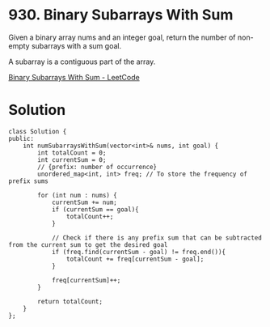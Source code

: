 # 930. Binary Subarrays With Sum

Given a binary array nums and an integer goal, return the number of non-empty subarrays with a sum goal.

A subarray is a contiguous part of the array.

[Binary Subarrays With Sum - LeetCode](https://leetcode.com/problems/binary-subarrays-with-sum/)

# Solution

```
class Solution {
public:
    int numSubarraysWithSum(vector<int>& nums, int goal) {
        int totalCount = 0;
        int currentSum = 0;
        // {prefix: number of occurrence}
        unordered_map<int, int> freq; // To store the frequency of prefix sums

        for (int num : nums) {
            currentSum += num;
            if (currentSum == goal){
                totalCount++;
            }

            // Check if there is any prefix sum that can be subtracted from the current sum to get the desired goal
            if (freq.find(currentSum - goal) != freq.end()){
                totalCount += freq[currentSum - goal];
            }

            freq[currentSum]++;
        }

        return totalCount;
    }
};
```